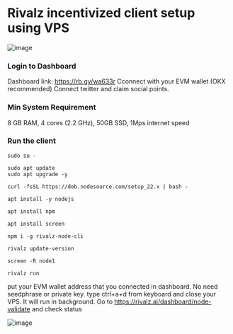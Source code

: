 # Rivalz incentivized client setup using VPS
![image](https://github.com/user-attachments/assets/f5fc321e-aa02-4ed6-b067-8886d26ea956)


### Login to Dashboard

Dashboard link: https://rb.gy/wa633r
Cconnect with your EVM wallet (OKX recommended)
Connect twitter and claim social points.

### Min System Requirement

8 GB RAM, 4 cores (2.2 GHz), 50GB SSD, 1Mps internet speed

### Run the client

```
sudo su -
```
```
sudo apt update
sudo apt upgrade -y
```
```
curl -fsSL https://deb.nodesource.com/setup_22.x | bash -
```
```
apt install -y nodejs
```
```
apt install npm
```
```
apt install screen
```
```
npm i -g rivalz-node-cli
```
```
rivalz update-version
```
```
screen -R node1
```
```
rivalz run
```
put your EVM wallet address that you connected in dashboard. No need seedphrase or private key.
type ctrl+a+d from keyboard and close your VPS. It will run in background.
Go to https://rivalz.ai/dashboard/node-validate and check status

![image](https://github.com/user-attachments/assets/e962fcc4-3c99-4b3e-8b6a-e681124a8466)



